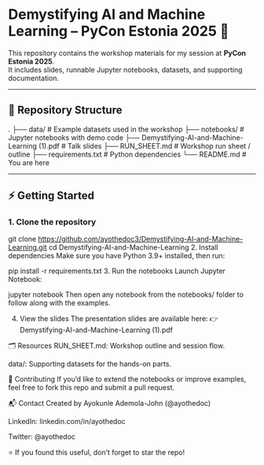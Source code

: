 # Demystifying AI and Machine Learning – PyCon Estonia 2025 🎉

This repository contains the workshop materials for my session at **PyCon Estonia 2025**.  
It includes slides, runnable Jupyter notebooks, datasets, and supporting documentation.  

---

## 📂 Repository Structure
.
├── data/ # Example datasets used in the workshop
├── notebooks/ # Jupyter notebooks with demo code
├── Demystifying-AI-and-Machine-Learning (1).pdf # Talk slides
├── RUN_SHEET.md # Workshop run sheet / outline
├── requirements.txt # Python dependencies
└── README.md # You are here

---

## ⚡ Getting Started

### 1. Clone the repository

git clone https://github.com/ayothedoc3/Demystifying-AI-and-Machine-Learning.git
cd Demystifying-AI-and-Machine-Learning
2. Install dependencies
Make sure you have Python 3.9+ installed, then run:

pip install -r requirements.txt
3. Run the notebooks
Launch Jupyter Notebook:

jupyter notebook
Then open any notebook from the notebooks/ folder to follow along with the examples.

4. View the slides
The presentation slides are available here:
👉 Demystifying-AI-and-Machine-Learning (1).pdf

🗂 Resources
RUN_SHEET.md: Workshop outline and session flow.

data/: Supporting datasets for the hands-on parts.

🤝 Contributing
If you’d like to extend the notebooks or improve examples, feel free to fork this repo and submit a pull request.

📬 Contact
Created by Ayokunle Ademola-John (@ayothedoc)

LinkedIn: linkedin.com/in/ayothedoc

Twitter: @ayothedoc

⭐ If you found this useful, don’t forget to star the repo!
